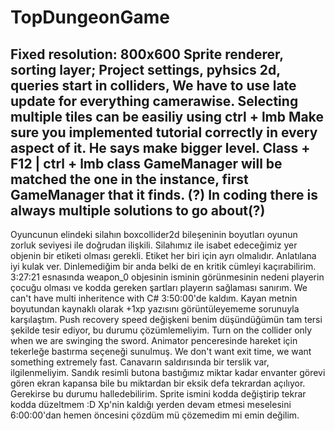# TopDungeonGame
Fixed resolution: 800x600
Sprite renderer, sorting layer;
Project settings, pyhsics 2d, queries start in colliders, 
We have to use late update for everything camerawise.
Selecting multiple tiles can be easiliy using ctrl + lmb
Make sure you implemented tutorial correctly in every aspect of it.
He says make bigger level.
Class + F12 | ctrl + lmb class
GameManager will be matched the one in the instance, first GameManager that it finds. (?)
In coding there is always multiple solutions to go about(?)
---
Oyuncunun elindeki silahın boxcollider2d bileşeninin boyutları oyunun zorluk seviyesi ile doğrudan ilişkili.
Silahımız ile isabet edeceğimiz yer objenin bir etiketi olması gerekli. Etiket her biri için ayrı olmalıdır.
Anlatılana iyi kulak ver. Dinlemediğim bir anda belki de en kritik cümleyi kaçırabilirim.
3:27:21 esnasında weapon_0 objesinin isminin görünmesinin nedeni playerin çocuğu olması ve kodda gereken şartları playerın sağlaması sanırım.
We can't have multi inheritence with C#
3:50:00'de kaldım.
Kayan metnin boyutundan kaynaklı olarak +1xp yazısını görüntüleyememe sorunuyla karşılaştım.
Push recovery speed değişkeni benim düşündüğümün tam tersi şekilde tesir ediyor, bu durumu çözümlemeliyim.
Turn on the collider only when we are swinging the sword.
Animator penceresinde hareket için tekerleğe bastırma seçeneği sunulmuş.
We don't want exit time, we want something extremely fast.
Canavarın saldırısında bir terslik var, ilgilenmeliyim.
Sandık resimli butona bastığımız miktar kadar envanter görevi gören ekran kapansa bile bu miktardan bir eksik defa tekrardan açılıyor. 
Gerekirse bu durumu halledebilirim.
Sprite ismini kodda değiştirip tekrar kodda düzeltmem :D
Xp'nin kaldığı yerden devam etmesi meselesini 6:00:00'dan hemen öncesini çözdüm mü çözemedim mi emin değilim.

